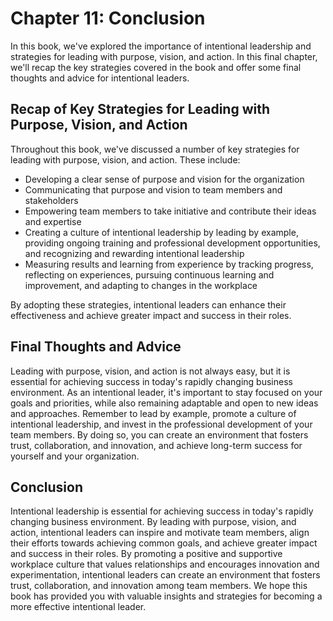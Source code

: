 Chapter 11: Conclusion
======================

In this book, we've explored the importance of intentional leadership and strategies for leading with purpose, vision, and action. In this final chapter, we'll recap the key strategies covered in the book and offer some final thoughts and advice for intentional leaders.

Recap of Key Strategies for Leading with Purpose, Vision, and Action
--------------------------------------------------------------------

Throughout this book, we've discussed a number of key strategies for leading with purpose, vision, and action. These include:

* Developing a clear sense of purpose and vision for the organization
* Communicating that purpose and vision to team members and stakeholders
* Empowering team members to take initiative and contribute their ideas and expertise
* Creating a culture of intentional leadership by leading by example, providing ongoing training and professional development opportunities, and recognizing and rewarding intentional leadership
* Measuring results and learning from experience by tracking progress, reflecting on experiences, pursuing continuous learning and improvement, and adapting to changes in the workplace

By adopting these strategies, intentional leaders can enhance their effectiveness and achieve greater impact and success in their roles.

Final Thoughts and Advice
-------------------------

Leading with purpose, vision, and action is not always easy, but it is essential for achieving success in today's rapidly changing business environment. As an intentional leader, it's important to stay focused on your goals and priorities, while also remaining adaptable and open to new ideas and approaches. Remember to lead by example, promote a culture of intentional leadership, and invest in the professional development of your team members. By doing so, you can create an environment that fosters trust, collaboration, and innovation, and achieve long-term success for yourself and your organization.

Conclusion
----------

Intentional leadership is essential for achieving success in today's rapidly changing business environment. By leading with purpose, vision, and action, intentional leaders can inspire and motivate team members, align their efforts towards achieving common goals, and achieve greater impact and success in their roles. By promoting a positive and supportive workplace culture that values relationships and encourages innovation and experimentation, intentional leaders can create an environment that fosters trust, collaboration, and innovation among team members. We hope this book has provided you with valuable insights and strategies for becoming a more effective intentional leader.


